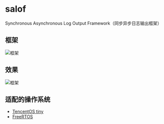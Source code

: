 # salof
Synchronous Asynchronous Log Output Framework（同步异步日志输出框架）

## 框架

![框架](https://github.com/jiejieTop/salof/blob/master/png/framework.jpg)

## 效果

![框架](https://github.com/jiejieTop/salof/blob/master/png/tes.png)

## 适配的操作系统

 - [TencentOS tiny](https://github.com/jiejieTop/salof/tree/master/example/TencentOS)
 - [FreeRTOS](https://github.com/jiejieTop/salof/tree/master/example/FreeRTOS)